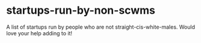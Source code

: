 # startups-run-by-non-scwms
A list of startups run by people who are not straight-cis-white-males. Would love your help adding to it!
